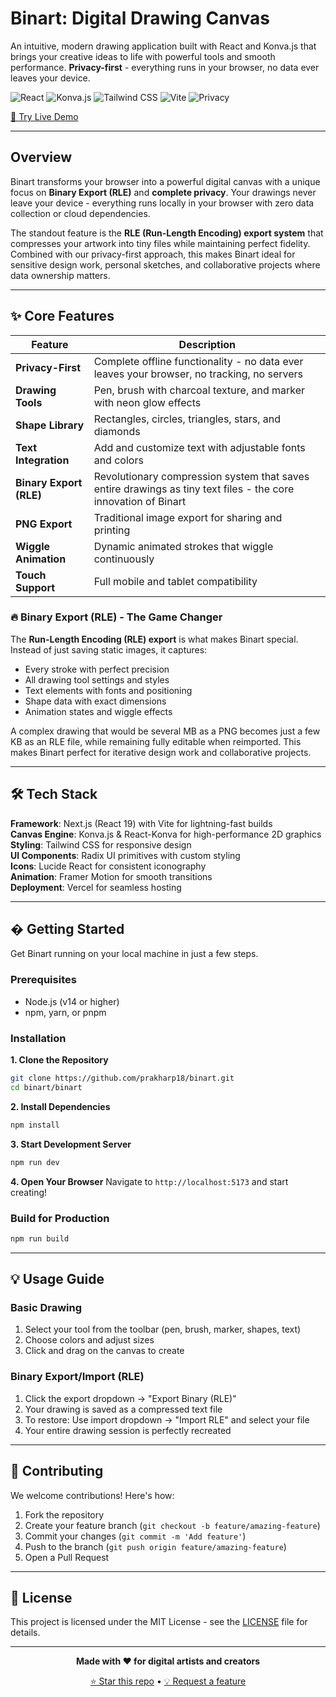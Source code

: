 # Binart: Digital Drawing Canvas
An intuitive, modern drawing application built with React and Konva.js that brings your creative ideas to life with powerful tools and smooth performance. **Privacy-first** - everything runs in your browser, no data ever leaves your device.

![React](https://img.shields.io/badge/React-19-61DAFB?style=flat-square&logo=react) ![Konva.js](https://img.shields.io/badge/Konva.js-2D_Canvas-orange?style=flat-square) ![Tailwind CSS](https://img.shields.io/badge/Tailwind_CSS-Styling-38B2AC?style=flat-square&logo=tailwind-css) ![Vite](https://img.shields.io/badge/Vite-Build_Tool-646CFF?style=flat-square&logo=vite) ![Privacy](https://img.shields.io/badge/Privacy-First-green?style=flat-square&logo=shield)

[🎨 Try Live Demo](https://binart.vercel.app)

---

## Overview

Binart transforms your browser into a powerful digital canvas with a unique focus on **Binary Export (RLE)** and **complete privacy**. Your drawings never leave your device - everything runs locally in your browser with zero data collection or cloud dependencies.

The standout feature is the **RLE (Run-Length Encoding) export system** that compresses your artwork into tiny files while maintaining perfect fidelity. Combined with our privacy-first approach, this makes Binart ideal for sensitive design work, personal sketches, and collaborative projects where data ownership matters.



---

## ✨ Core Features

| Feature | Description |
|---------|-------------|
| **Privacy-First** | Complete offline functionality - no data ever leaves your browser, no tracking, no servers |
| **Drawing Tools** | Pen, brush with charcoal texture, and marker with neon glow effects |
| **Shape Library** | Rectangles, circles, triangles, stars, and diamonds |
| **Text Integration** | Add and customize text with adjustable fonts and colors |
| **Binary Export (RLE)** | Revolutionary compression system that saves entire drawings as tiny text files - the core innovation of Binart |
| **PNG Export** | Traditional image export for sharing and printing |
| **Wiggle Animation** | Dynamic animated strokes that wiggle continuously |
| **Touch Support** | Full mobile and tablet compatibility |

### 🔥 Binary Export (RLE) - The Game Changer

The **Run-Length Encoding (RLE) export** is what makes Binart special. Instead of just saving static images, it captures:

- Every stroke with perfect precision
- All drawing tool settings and styles  
- Text elements with fonts and positioning
- Shape data with exact dimensions
- Animation states and wiggle effects

A complex drawing that would be several MB as a PNG becomes just a few KB as an RLE file, while remaining fully editable when reimported. This makes Binart perfect for iterative design work and collaborative projects.

---

## 🛠️ Tech Stack

**Framework**: Next.js (React 19) with Vite for lightning-fast builds  
**Canvas Engine**: Konva.js & React-Konva for high-performance 2D graphics  
**Styling**: Tailwind CSS for responsive design  
**UI Components**: Radix UI primitives with custom styling  
**Icons**: Lucide React for consistent iconography  
**Animation**: Framer Motion for smooth transitions  
**Deployment**: Vercel for seamless hosting

---

## � Getting Started

Get Binart running on your local machine in just a few steps.

### Prerequisites
- Node.js (v14 or higher)
- npm, yarn, or pnpm

### Installation

**1. Clone the Repository**
```bash
git clone https://github.com/prakharp18/binart.git
cd binart/binart
```

**2. Install Dependencies**
```bash
npm install
```

**3. Start Development Server**
```bash
npm run dev
```

**4. Open Your Browser**
Navigate to `http://localhost:5173` and start creating!

### Build for Production
```bash
npm run build
```

---

## 💡 Usage Guide

### Basic Drawing
1. Select your tool from the toolbar (pen, brush, marker, shapes, text)
2. Choose colors and adjust sizes
3. Click and drag on the canvas to create

### Binary Export/Import (RLE)
1. Click the export dropdown → "Export Binary (RLE)"
2. Your drawing is saved as a compressed text file
3. To restore: Use import dropdown → "Import RLE" and select your file
4. Your entire drawing session is perfectly recreated

---

## 🤝 Contributing

We welcome contributions! Here's how:

1. Fork the repository
2. Create your feature branch (`git checkout -b feature/amazing-feature`)
3. Commit your changes (`git commit -m 'Add feature'`)
4. Push to the branch (`git push origin feature/amazing-feature`)
5. Open a Pull Request

---

## 📄 License

This project is licensed under the MIT License - see the [LICENSE](LICENSE) file for details.

---

<div align="center">

**Made with ❤️ for digital artists and creators**

[⭐ Star this repo](https://github.com/prakharp18/binart) • [💡 Request a feature](https://github.com/prakharp18/binart/issues)

</div>

